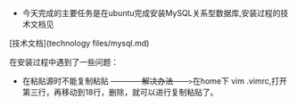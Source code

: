 * 今天完成的主要任务是在ubuntu完成安装MySQL关系型数据库,安装过程的技术文档见

[技术文档](technology files/mysql.md)

在安装过程中遇到了一些问题：

* 在粘贴源时不能复制粘贴 ~~————解决办法——~~`>`在home下 vim .vimrc,打开第三行，再移动到18行，删除，就可以进行复制粘贴了。


